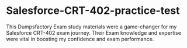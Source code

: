 # Salesforce-CRT-402-practice-test
This Dumpsfactory Exam study materials were a game-changer for my Salesforce CRT-402 exam journey. Their Exam knowledge and expertise were vital in boosting my confidence and exam performance.
